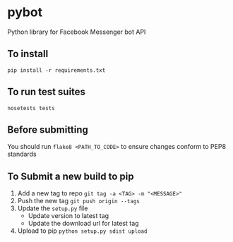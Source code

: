 # pybot
Python library for Facebook Messenger bot API

## To install

`pip install -r requirements.txt`

## To run test suites

`nosetests tests`

## Before submitting

You should run `flake8 <PATH_TO_CODE>` to ensure changes conform to PEP8 standards

## To Submit a new build to pip

1. Add a new tag to repo 
	`git tag -a <TAG> -m "<MESSAGE>"`
2. Push the new tag
	`git push origin --tags`
3. Update the `setup.py` file 
	* Update version to latest tag
	* Update the download url for latest tag
4. Upload to pip
	`python setup.py sdist upload`